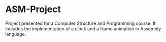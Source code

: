 # ASM-Project
Project presented for a Computer Structure and Programming course. It includes the implementation of a clock and a frame animation in Assembly language.
